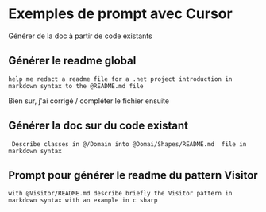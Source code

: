 # Exemples de prompt avec Cursor

Générer de la doc à partir de code existants

## Générer le readme global

```
help me redact a readme file for a .net project introduction in markdown syntax to the @README.md file
```

Bien sur, j'ai corrigé / compléter le fichier ensuite

## Générer la doc sur du code existant

```
 Describe classes in @/Domain into @Domai/Shapes/README.md  file in markdown syntax
```

## Prompt pour générer le readme du pattern Visitor

```
with @Visitor/README.md describe briefly the Visitor pattern in markdown syntax with an example in c sharp
```